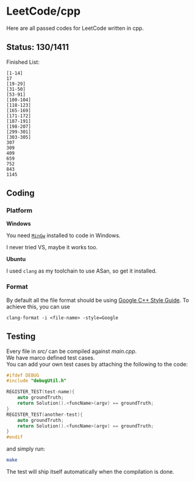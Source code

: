 # LeetCode/cpp

Here are all passed codes for LeetCode written in cpp.

## Status: 130/1411

Finished List:

	[1-14]
	17
	[19-29]
	[31-50]
	[53-91]
	[100-104]
	[118-123]
	[165-169]
	[171-172]
	[187-191]
	[198-207]
	[299-301]
	[303-305]	
	307
	309
	409
	659
	752
	843
	1145

## Coding

### Platform

**Windows**

You need [`MinGw`](http://www.mingw.org/) installed to code in Windows.

I never tried VS, maybe it works too.

**Ubuntu**

I used `clang` as my toolchain to use ASan, so get it installed.

### Format

By default all the file format should be using [Google C++ Style Guide](https://google.github.io/styleguide/cppguide.html).
To achieve this, you can use 

`clang-format -i <file-name> -style=Google`

## Testing

Every file in _src/_ can be compiled against _main.cpp_.  
We have marco defined test cases.   
You can add your own test cases by attaching the following to the code:  

```cpp
#ifdef DEBUG
#include "debugUtil.h"

REGISTER_TEST(test-name){
    auto groundTruth;
    return Solution().<funcName>(argv) == groundTruth;
}
REGISTER_TEST(another-test){
    auto groundTruth;
    return Solution().<funcName>(argv) == groundTruth;
}
#endif
```

and simply run:

```sh
make
```

The test will ship itself automatically when the compilation is done.